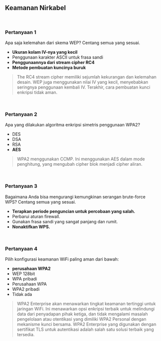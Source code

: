 ## Keamanan Nirkabel

<br>

### Pertanyaan 1

Apa saja kelemahan dari skema WEP? Centang semua yang sesuai.

* **Ukuran kolam IV-nya yang kecil**
* Penggunaan karakter ASCII untuk frasa sandi
* **Penggunaannya dari stream cipher RC4**
* **Metode pembuatan kuncinya buruk**

> The RC4 stream cipher memiliki sejumlah kekurangan dan kelemahan desain. WEP juga menggunakan nilai IV yang kecil, menyebabkan seringnya penggunaan kembali IV. Terakhir, cara pembuatan kunci enkripsi tidak aman.
<br>

### Pertanyaan 2

Apa yang dilakukan algoritma enkripsi simetris
penggunaan WPA2?

* DES
* DSA
* RSA
* **AES**

> WPA2 menggunakan CCMP. Ini menggunakan AES dalam mode penghitung, yang mengubah cipher blok menjadi cipher aliran.
<br>

### Pertanyaan 3

Bagaimana Anda bisa mengurangi kemungkinan serangan brute-force WPS? Centang semua yang sesuai.

* **Terapkan periode penguncian untuk percobaan yang salah.**
* Perbarui aturan firewall.
* Gunakan frasa sandi yang sangat panjang dan rumit.
* **Nonaktifkan WPS.**

<br>

### Pertanyaan 4

Pilih konfigurasi keamanan WiFi paling aman dari bawah:

* **perusahaan WPA2**
* WEP 128bit
* WPA pribadi
* Perusahaan WPA
* WPA2 pribadi
* Tidak ada

> WPA2 Enterprise akan menawarkan tingkat keamanan tertinggi untuk jaringan WiFi. Ini menawarkan opsi enkripsi terbaik untuk melindungi data dari penyadapan pihak ketiga, dan tidak mengalami masalah pengelolaan atau otentikasi yang dimiliki WPA2 Personal dengan mekanisme kunci bersama. WPA2 Enterprise yang digunakan dengan sertifikat TLS untuk autentikasi adalah salah satu solusi terbaik yang tersedia.
